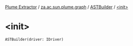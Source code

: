 [Plume Extractor](../../index.md) / [za.ac.sun.plume.graph](../index.md) / [ASTBuilder](index.md) / [&lt;init&gt;](./-init-.md)

# &lt;init&gt;

`ASTBuilder(driver: IDriver)`
